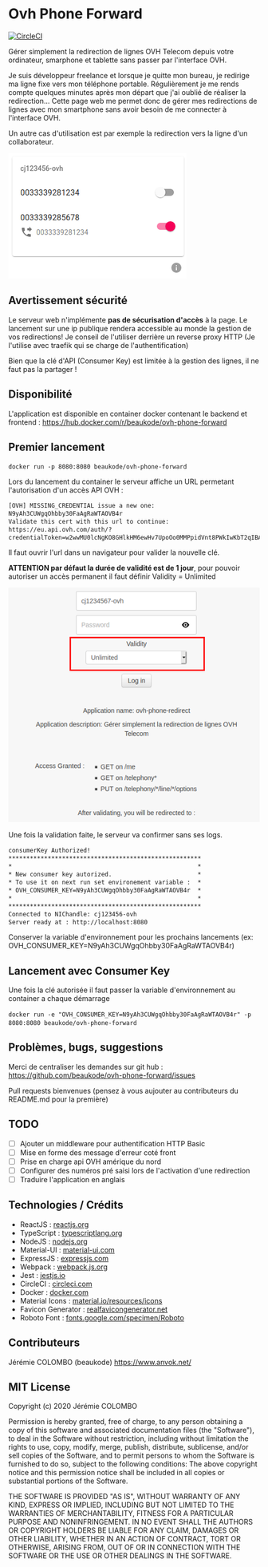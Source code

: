 # Ovh Phone Forward
[![CircleCI](https://circleci.com/gh/beaukode/ovh-phone-forward/tree/master.svg?style=svg)](https://circleci.com/gh/beaukode/ovh-phone-forward/tree/master)

Gérer simplement la redirection de lignes OVH Telecom depuis votre ordinateur, smarphone et tablette sans passer par l'interface OVH.

Je suis développeur freelance et lorsque je quitte mon bureau, je redirige ma ligne fixe vers mon téléphone portable.
Régulièrement je me rends compte quelques minutes après mon départ que j'ai oublié de réaliser la redirection...
Cette page web me permet donc de gérer mes redirections de lignes avec mon smartphone sans avoir besoin de me connecter à l'interface OVH.

Un autre cas d'utilisation est par exemple la redirection vers la ligne d'un collaborateur.

![Capture d'écran de l'application](https://raw.githubusercontent.com/beaukode/ovh-phone-forward/master/media/screen_app.png)

## Avertissement sécurité
Le serveur web n'implémente **pas de sécurisation d'accès** à la page.
Le lancement sur une ip publique rendera accessible au monde la gestion de vos redirections!
Je conseil de l'utiliser derrière un reverse proxy HTTP (Je l'utilise avec traefik qui se charge de l'authentification)

Bien que la clé d'API (Consumer Key) est limitée à la gestion des lignes, il ne faut pas la partager !

## Disponibilité
L'application est disponible en container docker contenant le backend et frontend : https://hub.docker.com/r/beaukode/ovh-phone-forward

## Premier lancement

`docker run -p 8080:8080 beaukode/ovh-phone-forward`

Lors du lancement du container le serveur affiche un URL permetant l'autorisation d'un accès API OVH :
```
[OVH] MISSING_CREDENTIAL issue a new one: N9yAh3CUWgqOhbby30FaAgRaWTAOVB4r
Validate this cert with this url to continue:
https://eu.api.ovh.com/auth/?credentialToken=w2wwMU0lcNgKO8GHlkHM6ewHv7UpoOo0MMPpidVnt8PWkIwKbT2qIBASf2qIBay
```
Il faut ouvrir l'url dans un navigateur pour valider la nouvelle clé.

**ATTENTION par défaut la durée de validité est de 1 jour**, pour pouvoir autoriser un accès permanent il faut définir Validity = Unlimited

![Ecran validation clé API OVH](https://raw.githubusercontent.com/beaukode/ovh-phone-forward/master/media/screen_api.png)

Une fois la validation faite, le serveur va confirmer sans ses logs.

```
consumerKey Authorized!
******************************************************
*                                                    *
* New consumer key autorized.                        *
* To use it on next run set environement variable :  *
* OVH_CONSUMER_KEY=N9yAh3CUWgqOhbby30FaAgRaWTAOVB4r  *
*                                                    *
******************************************************
Connected to NIChandle: cj123456-ovh
Server ready at : http://localhost:8080
```
Conserver la variable d'environnement pour les prochains lancements (ex: OVH_CONSUMER_KEY=N9yAh3CUWgqOhbby30FaAgRaWTAOVB4r)

## Lancement avec Consumer Key
Une fois la clé autorisée il faut passer la variable d'environnement au container a chaque démarrage

`docker run -e "OVH_CONSUMER_KEY=N9yAh3CUWgqOhbby30FaAgRaWTAOVB4r" -p 8080:8080 beaukode/ovh-phone-forward`

## Problèmes, bugs, suggestions
Merci de centraliser les demandes sur git hub : https://github.com/beaukode/ovh-phone-forward/issues

Pull requests bienvenues (pensez à vous aujouter au contributeurs du README.md pour la première)

## TODO
- [ ] Ajouter un middleware pour authentification HTTP Basic
- [ ] Mise en forme des message d'erreur coté front
- [ ] Prise en charge api OVH amérique du nord
- [ ] Configurer des numéros pré saisi lors de l'activation d'une redirection
- [ ] Traduire l'application en anglais

## Technologies / Crédits
- ReactJS : [reactjs.org](https://reactjs.org/)
- TypeScript : [typescriptlang.org](https://www.typescriptlang.org/)
- NodeJS : [nodejs.org](https://nodejs.org/)
- Material-UI : [material-ui.com](https://material-ui.com/)
- ExpressJS : [expressjs.com](https://expressjs.com/)
- Webpack : [webpack.js.org](https://webpack.js.org/)
- Jest : [jestjs.io](https://jestjs.io/)
- CircleCI : [circleci.com](https://circleci.com/)
- Docker : [docker.com](https://docker.com/)
- Material Icons : [material.io/resources/icons](https://material.io/resources/icons/)
- Favicon Generator : [realfavicongenerator.net](https://realfavicongenerator.net/)
- Roboto Font : [fonts.google.com/specimen/Roboto](https://fonts.google.com/specimen/Roboto/)

## Contributeurs
Jérémie COLOMBO (beaukode) https://www.anvok.net/

## MIT License
Copyright (c) 2020 Jérémie COLOMBO

Permission is hereby granted, free of charge, to any person obtaining a copy of this software and associated documentation files (the "Software"), to deal in the Software without restriction, including without limitation the rights to use, copy, modify, merge, publish, distribute, sublicense, and/or sell copies of the Software, and to permit persons to whom the Software is furnished to do so, subject to the following conditions:
The above copyright notice and this permission notice shall be included in all copies or substantial portions of the Software.

THE SOFTWARE IS PROVIDED "AS IS", WITHOUT WARRANTY OF ANY KIND, EXPRESS OR IMPLIED, INCLUDING BUT NOT LIMITED TO THE WARRANTIES OF MERCHANTABILITY, FITNESS FOR A PARTICULAR PURPOSE AND NONINFRINGEMENT. IN NO EVENT SHALL THE AUTHORS OR COPYRIGHT HOLDERS BE LIABLE FOR ANY CLAIM, DAMAGES OR OTHER LIABILITY, WHETHER IN AN ACTION OF CONTRACT, TORT OR OTHERWISE, ARISING FROM, OUT OF OR IN CONNECTION WITH THE SOFTWARE OR THE USE OR OTHER DEALINGS IN THE SOFTWARE.
